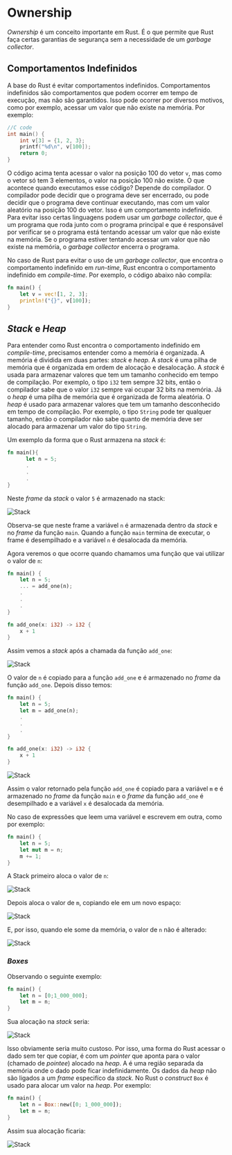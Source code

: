 # Ownership


_Ownership_ é um conceito importante em Rust. É o que permite que Rust faça certas garantias de segurança sem a necessidade de um _garbage collector_.

## Comportamentos Indefinidos

A base do Rust é evitar comportamentos indefinidos. Comportamentos indefinidos são comportamentos que podem ocorrer em tempo de execução, mas não são garantidos. Isso pode ocorrer por diversos motivos, como por exemplo, acessar um valor que não existe na memória. Por exemplo:

```C
//C code
int main() {
    int v[3] = {1, 2, 3};
    printf("%d\n", v[100]);
    return 0;
}
```

O código acima tenta acessar o valor na posição 100 do vetor `v`, mas como o vetor só tem 3 elementos, o valor na posição 100 não existe. O que acontece quando executamos esse código? Depende do compilador. O compilador pode decidir que o programa deve ser encerrado, ou pode decidir que o programa deve continuar executando, mas com um valor aleatório na posição 100 do vetor. Isso é um comportamento indefinido. Para evitar isso certas linguagens podem usar um _garbage collector_, que é um programa que roda junto com o programa principal e que é responsável por verificar se o programa está tentando acessar um valor que não existe na memória. Se o programa estiver tentando acessar um valor que não existe na memória, o _garbage collector_ encerra o programa.

No caso de Rust para evitar o uso de um _garbage collector_, que encontra o comportamento indefinido em _run-time_, Rust encontra o comportamento indefinido em _compile-time_. Por exemplo, o código abaixo não compila:

```Rust
fn main() {
    let v = vec![1, 2, 3];
    println!("{}", v[100]);
}
```

## _Stack_ e _Heap_

Para entender como Rust encontra o comportamento indefinido em _compile-time_, precisamos entender como a memória é organizada. A memória é dividida em duas partes: _stack_ e _heap_. A _stack_ é uma pilha de memória que é organizada em ordem de alocação e desalocação. A _stack_ é usada para armazenar valores que tem um tamanho conhecido em tempo de compilação. Por exemplo, o tipo `i32` tem sempre 32 bits, então o compilador sabe que o valor `i32` sempre vai ocupar 32 bits na memória. Já o _heap_ é uma pilha de memória que é organizada de forma aleatória. O _heap_ é usado para armazenar valores que tem um tamanho desconhecido em tempo de compilação. Por exemplo, o tipo `String` pode ter qualquer tamanho, então o compilador não sabe quanto de memória deve ser alocado para armazenar um valor do tipo `String`.

Um exemplo da forma que o Rust armazena na _stack_ é:

```Rust
fn main(){
      let n = 5;
      .
      .
      .
}
```
Neste _frame_ da _stack_ o valor `5` é armazenado na stack:

![Stack](./images/diagram-0.svg)






Observa-se que neste frame a variável `n` é armazenada dentro da _stack_ e no _frame_ da função `main`. Quando a função `main` termina de executar, o frame é desempilhado e a variável `n` é desalocada da memória.

Agora veremos o que ocorre quando chamamos uma função que vai utilizar o valor de `n`:

```rust
fn main() {
    let n = 5;
    ... = add_one(n);
    .
    .
    .
}

fn add_one(x: i32) -> i32 {
    x + 1
}
```

Assim vemos a _stack_ após a chamada da função `add_one`:

![Stack](./images/diagram-1.svg)

O valor de `n` é copiado para a função `add_one` e é armazenado no _frame_ da função `add_one`. Depois disso temos:

```rust
fn main() {
    let n = 5;
    let m = add_one(n);
    .
    .
    .
}

fn add_one(x: i32) -> i32 {
    x + 1
}
```

![Stack](./images/diagram-2.svg)

Assim o valor retornado pela função `add_one` é copiado para a variável `m` e é armazenado no _frame_ da função `main` e o  _frame_ da função `add_one` é desempilhado e a variável `x` é desalocada da memória.

No caso de expressões que leem uma variável e escrevem em outra, como por exemplo:

```rust
fn main() {
    let n = 5;
    let mut m = n;
    m += 1;
}
```

A Stack primeiro aloca o valor de `n`:

![Stack](./images/diagram-3.svg)

Depois aloca o valor de `m`, copiando ele em um novo espaço:

![Stack](./images/diagram-4.svg)

E, por isso, quando ele some da memória, o valor de `n` não é alterado:

![Stack](./images/diagram-5.svg)

### _Boxes_

Observando o seguinte exemplo:

```rust
fn main() {
    let n = [0;1_000_000];
    let m = n;
}
```

Sua alocação na _stack_ seria:

![Stack](./images/diagram-6.svg)

Isso obviamente seria muito custoso. Por isso, uma forma do Rust acessar o dado sem ter que copiar, é com um _pointer_ que aponta para o valor (chamado de _pointee_) alocado na _heap_. A é uma região separada da memória onde o dado pode ficar indefinidamente. Os dados da _heap_ não são ligados a um _frame_ especifíco da _stack_. No Rust o _construct_ `Box` é usado para alocar um valor na _heap_. Por exemplo:

```rust
fn main() {
    let n = Box::new([0; 1_000_000]); 
    let m = n;
}
```

Assim sua alocação ficaria:

![Stack](./images/diagram-7.svg)


